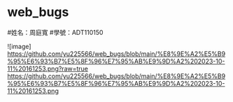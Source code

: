 # web_bugs

#姓名：周庭寬
#學號：ADT110150

![image]
[https://github.com/yu225566/web_bugs/blob/main/%E8%9E%A2%E5%B9%95%E6%93%B7%E5%8F%96%E7%95%AB%E9%9D%A2%202023-10-11%20161253.png?raw=true
](https://github.com/yu225566/web_bugs/blob/main/%E8%9E%A2%E5%B9%95%E6%93%B7%E5%8F%96%E7%95%AB%E9%9D%A2%202023-10-11%20161253.png)https://github.com/yu225566/web_bugs/blob/main/%E8%9E%A2%E5%B9%95%E6%93%B7%E5%8F%96%E7%95%AB%E9%9D%A2%202023-10-11%20161253.png
